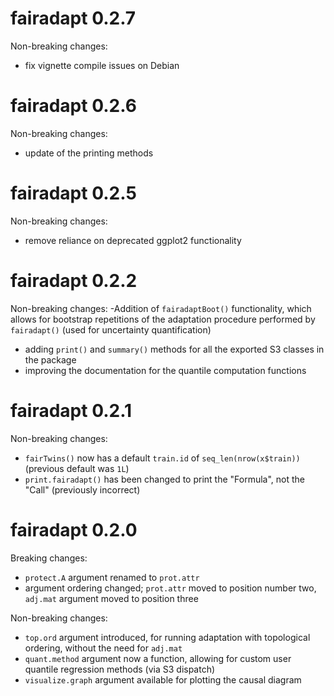 # fairadapt 0.2.7
Non-breaking changes:
- fix vignette compile issues on Debian

# fairadapt 0.2.6
Non-breaking changes:
- update of the printing methods

# fairadapt 0.2.5
Non-breaking changes:
- remove reliance on deprecated ggplot2 functionality

# fairadapt 0.2.2
Non-breaking changes:
-Addition of `fairadaptBoot()` functionality, which allows for bootstrap repetitions of the adaptation
procedure performed by `fairadapt()` (used for uncertainty quantification)
- adding `print()` and `summary()` methods for all the exported S3 classes in the package
- improving the documentation for the quantile computation functions

# fairadapt 0.2.1
Non-breaking changes:
- `fairTwins()` now has a default `train.id` of `seq_len(nrow(x$train))` (previous default was `1L`)
- `print.fairadapt()` has been changed to print the "Formula", not the "Call" (previously incorrect)

# fairadapt 0.2.0
Breaking changes:
- `protect.A` argument renamed to `prot.attr`
- argument ordering changed; `prot.attr` moved to position number two, `adj.mat`
argument moved to position three

Non-breaking changes:
- `top.ord` argument introduced, for running adaptation with topological ordering,
without the need for `adj.mat`
- `quant.method` argument now a function, allowing for custom user quantile regression
methods (via S3 dispatch)
- `visualize.graph` argument available for plotting the causal diagram
